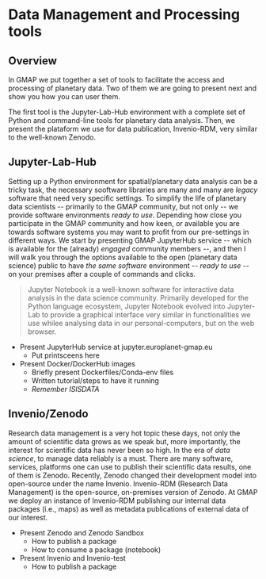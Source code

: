 # Data Management and Processing tools

## Overview

In GMAP we put together a set of tools to facilitate the access and processing of planetary data. Two of them we are going to present next and show you how you can user them.

The first tool is the Jupyter-Lab-Hub environment with a complete set of Python and command-line tools for planetary data analysis.
Then, we present the plataform we use for data publication, Invenio-RDM, very similar to the well-known Zenodo.

## Jupyter-Lab-Hub

Setting up a Python environment for spatial/planetary data analysis can be a tricky task, the necessary sooftware libraries are many and many are _legacy_ software that need very specific settings.
To simplify the life of planetary data scientists -- primarily to the GMAP community, but not only -- we provide software environments _ready to use_.
Depending how close you participate in the GMAP community and how keen, or available you are towards software systems you may want to profit from our pre-settings in different ways.
We start by presenting GMAP JupyterHub service -- which is available for the (already) _engaged_ community members --, and then I will walk you through the options available to the open (planetary data science) public to have _the same software_ environment -- _ready to use_ -- on your premises after a couple of commands and clicks.

> Jupyter Notebook is a well-known software for interactive data analysis in the data science community. Primarily developed for the Python language ecosystem, Jupyter Notebook evolved into Jupyter-Lab to provide a graphical interface very similar in functionalities we use whilee analysing data in our personal-computers, but on the web browser.

- Present JupyterHub service at jupyter.europlanet-gmap.eu
    - Put printsceens here
- Present Docker/DockerHub images
    - Briefly present Dockerfiles/Conda-env files
    - Written tutorial/steps to have it running
    - _Remember ISISDATA_

## Invenio/Zenodo

Research data management is a very hot topic these days, not only the amount of scientific data grows as we speak but, more importantly, the interest for scientific data has never been so high.
In the era of _data science_, to manage data reliably is a must.
There are many software, services, platforms one can use to publish their scientific data results, one of them is Zenodo.
Recently, Zenodo changed their development model into open-source under the name Invenio. Invenio-RDM (Research Data Management) is the open-source, on-premises version of Zenodo.
At GMAP we deploy an instance of Invenio-RDM publishing our internal data packages (i.e., maps) as well as metadata publications of external data of our interest.

- Present Zenodo and Zenodo Sandbox
    - How to publish a package
    - How to consume a package (notebook)
- Present Invenio and Invenio-test
    - How to publish a package


